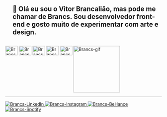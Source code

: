 <div id="user-content-toc">
  <ul>
    <summary>
      <h2 style="display: inline-block;">
        🌵 Olá eu sou o Vitor Brancalião, mas pode me chamar de Brancs. Sou desenvolvedor front-end e gosto muito de experimentar com arte e design.
      </h2>
    </summary>
  </ul>
</div>

<div style="display: inline-block;">
  <img 
    align="center" 
    alt="Brancs-Js" 
    height="30" 
    width="40"           
    src="https://gist.githubusercontent.com/brancs/5531641c0121faa506055e4e24bcddd0/raw/792cdb13811eba235c219696fe539c9765fbb7a9/css3.svg">
  <img 
    align="center" 
    alt="Brancs-Js" 
    height="30" 
    width="40"           
    src="https://gist.githubusercontent.com/brancs/5531641c0121faa506055e4e24bcddd0/raw/792cdb13811eba235c219696fe539c9765fbb7a9/html5.svg">
  <img 
    align="center" 
    alt="Brancs-Js" 
    height="30" 
    width="40"           
    src="https://gist.githubusercontent.com/brancs/5531641c0121faa506055e4e24bcddd0/raw/792cdb13811eba235c219696fe539c9765fbb7a9/js.svg">
  <img 
    align="center" 
    alt="Brancs-Js" 
    height="30" 
    width="40"           
    src="https://gist.githubusercontent.com/brancs/5531641c0121faa506055e4e24bcddd0/raw/792cdb13811eba235c219696fe539c9765fbb7a9/ts.svg">
  <img 
    align="center" 
    alt="Brancs-Js" 
    height="30" 
    width="40"           
    src="https://gist.githubusercontent.com/brancs/5531641c0121faa506055e4e24bcddd0/raw/792cdb13811eba235c219696fe539c9765fbb7a9/nextjs.svg">
  <img 
    align="right" 
    alt="Brancs-gif" 
    height="150" 
    width="150" 
    src="https://media.giphy.com/media/S49jJrjaruiMwDBPTn/giphy.gif">
</div>
<hr />
<div style="display: inline-block;">
  <a href="https://www.linkedin.com/in/vitor-brancali%C3%A3o-a98322151" target="_blank">
    <img alt="Brancs-LinkedIn" src="https://img.shields.io/badge/LinkedIn-0077B5?style=for-the-badge&logo=linkedin&logoColor=white" />
  </a>
  <a href="https://www.instagram.com/_brancs/" target="_blank">
    <img alt="Brancs-Instagram" src="https://img.shields.io/badge/Instagram-E4405F?style=for-the-badge&logo=instagram&logoColor=white" />
  </a>
  <a href="https://www.behance.net/brancs/" target="_blank">
    <img alt="Brancs-BeHance" src="https://img.shields.io/badge/-Behance-blue?style=for-the-badge&logo=behance&logoColor=white" />	
  </a>
  <a href="https://open.spotify.com/user/ecx00rnu8lj9zzi4xd5uwn6rv?si=3fe7c217a172411e" target="_blank">
    <img alt="Brancs-Spotify" src="https://img.shields.io/badge/Spotify-1ED760?&style=for-the-badge&logo=spotify&logoColor=white" />
  </a>
</div>
